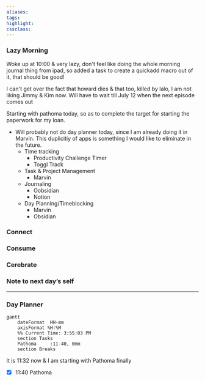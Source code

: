 ```yaml
---
aliases:  
tags:
highlight:  
cssclass:
---
```


### Lazy Morning
Woke up at 10:00 & very lazy, don't feel like doing the whole morning journal thing from ipad, so added a task to create a quickadd macro out of it, that should be good!

I can't get over the fact that howard dies & that too, killed by lalo, I am not liking Jimmy & Kim now. Will have to wait till July 12 when the next episode comes out

Starting with pathoma today, so as to complete the target for starting the paperwork for my loan.

- Will probably not do day planner today, since I am already doing it in Marvin. This duplicitiy of apps is something I would like to eliminate in the future.
	- Time tracking
		- Productivity Challenge Timer
		- Toggl Track
	- Task & Project Management
		- Marvin
	- Journaling
		- Oobsidian
		- Notion
	- Day Planning/Timeblocking
		- Marvin
		- Obsidian

### Connect 
### Consume
### Cerebrate
### Note to next day’s self
--- 
### Day Planner
```mermaid
gantt
    dateFormat  HH-mm
    axisFormat %H:%M
    %% Current Time: 3:55:03 PM
    section Tasks
    Pathoma     :11-40, 0mm
    section Breaks

```

It is 11:32 now & I am starting with Pathoma finally

- [x] 11:40 Pathoma

